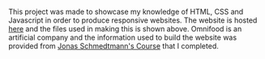 This project was made to showcase my knowledge of HTML, CSS and Javascript in order to produce responsive websites. The website is hosted <a href="https://omnifood-patricka.netlify.app/">here</a> and the files used in making this is shown above. Omnifood is an artificial company and the information used to build the website was provided from <a href="https://www.udemy.com/certificate/UC-ee83c900-1d54-4c0a-a0b7-5659bc03d7d4/">Jonas Schmedtmann's Course</a> that I completed.
